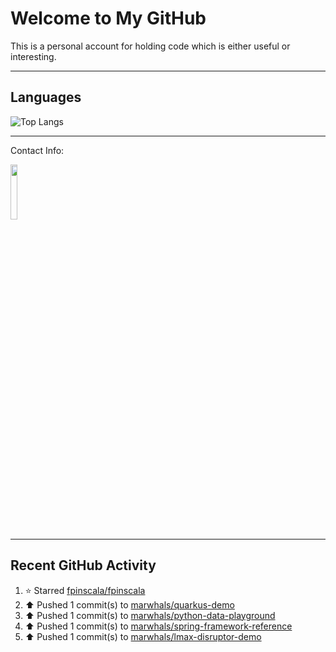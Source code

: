 # Welcome to My GitHub

This is a personal account for holding code which is either useful or interesting.

---
## Languages

![Top Langs](https://github-readme-stats.vercel.app/api/top-langs/?username=marwhals&layout=compact&bg_color=282c34&text_color=ffffff&title_color=ff5733)

---
Contact Info:

<a href="https://www.linkedin.com/in/marjanmubarok/">
  <img src="https://upload.wikimedia.org/wikipedia/commons/0/01/LinkedIn_Logo.svg" width="15%">
</a>

---

## Recent GitHub Activity

<!--RECENT_ACTIVITY:start-->
1. ⭐ Starred [fpinscala/fpinscala](https://github.com/fpinscala/fpinscala)<br>
2. ⬆️ Pushed 1 commit(s) to [marwhals/quarkus-demo](https://github.com/marwhals/quarkus-demo)<br>
3. ⬆️ Pushed 1 commit(s) to [marwhals/python-data-playground](https://github.com/marwhals/python-data-playground)<br>
4. ⬆️ Pushed 1 commit(s) to [marwhals/spring-framework-reference](https://github.com/marwhals/spring-framework-reference)<br>
5. ⬆️ Pushed 1 commit(s) to [marwhals/lmax-disruptor-demo](https://github.com/marwhals/lmax-disruptor-demo)<br>
<!--RECENT_ACTIVITY:end-->
